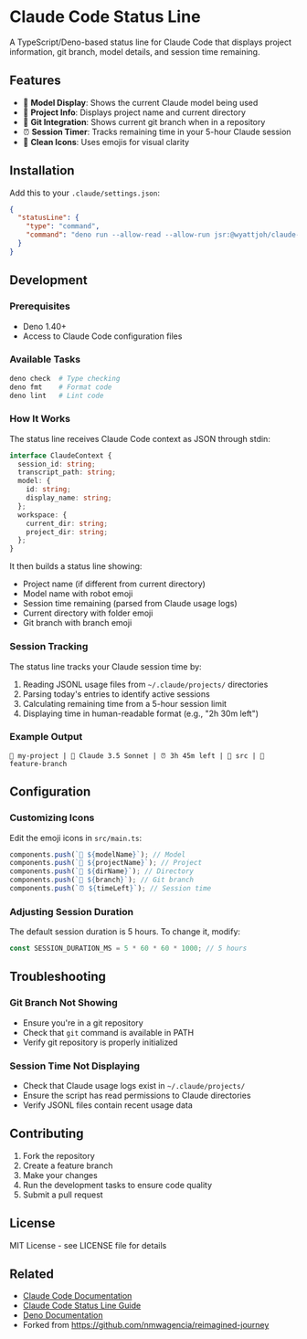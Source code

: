 # Claude Code Status Line

A TypeScript/Deno-based status line for Claude Code that displays project information, git branch, model details, and session time remaining.

## Features

- 🤖 **Model Display**: Shows the current Claude model being used
- 📁 **Project Info**: Displays project name and current directory
- 🌿 **Git Integration**: Shows current git branch when in a repository
- ⏰ **Session Timer**: Tracks remaining time in your 5-hour Claude session
- 🎨 **Clean Icons**: Uses emojis for visual clarity

## Installation

Add this to your `.claude/settings.json`:

```json
{
  "statusLine": {
    "type": "command",
    "command": "deno run --allow-read --allow-run jsr:@wyattjoh/claude-status-line"
  }
}
```

## Development

### Prerequisites

- Deno 1.40+
- Access to Claude Code configuration files

### Available Tasks

```bash
deno check  # Type checking
deno fmt    # Format code
deno lint   # Lint code
```

### How It Works

The status line receives Claude Code context as JSON through stdin:

```typescript
interface ClaudeContext {
  session_id: string;
  transcript_path: string;
  model: {
    id: string;
    display_name: string;
  };
  workspace: {
    current_dir: string;
    project_dir: string;
  };
}
```

It then builds a status line showing:

- Project name (if different from current directory)
- Model name with robot emoji
- Session time remaining (parsed from Claude usage logs)
- Current directory with folder emoji
- Git branch with branch emoji

### Session Tracking

The status line tracks your Claude session time by:

1. Reading JSONL usage files from `~/.claude/projects/` directories
2. Parsing today's entries to identify active sessions
3. Calculating remaining time from a 5-hour session limit
4. Displaying time in human-readable format (e.g., "2h 30m left")

### Example Output

```
📁 my-project | 🤖 Claude 3.5 Sonnet | ⏰ 3h 45m left | 📂 src | 🌿 feature-branch
```

## Configuration

### Customizing Icons

Edit the emoji icons in `src/main.ts`:

```typescript
components.push(`🤖 ${modelName}`); // Model
components.push(`📁 ${projectName}`); // Project
components.push(`📂 ${dirName}`); // Directory
components.push(`🌿 ${branch}`); // Git branch
components.push(`⏰ ${timeLeft}`); // Session time
```

### Adjusting Session Duration

The default session duration is 5 hours. To change it, modify:

```typescript
const SESSION_DURATION_MS = 5 * 60 * 60 * 1000; // 5 hours
```

## Troubleshooting

### Git Branch Not Showing

- Ensure you're in a git repository
- Check that `git` command is available in PATH
- Verify git repository is properly initialized

### Session Time Not Displaying

- Check that Claude usage logs exist in `~/.claude/projects/`
- Ensure the script has read permissions to Claude directories
- Verify JSONL files contain recent usage data

## Contributing

1. Fork the repository
2. Create a feature branch
3. Make your changes
4. Run the development tasks to ensure code quality
5. Submit a pull request

## License

MIT License - see LICENSE file for details

## Related

- [Claude Code Documentation](https://docs.anthropic.com/en/docs/claude-code)
- [Claude Code Status Line Guide](https://docs.anthropic.com/en/docs/claude-code/statusline)
- [Deno Documentation](https://deno.land/manual)
- Forked from https://github.com/nmwagencia/reimagined-journey
